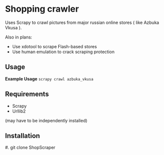 # Shopping crawler

Uses Scrapy to crawl pictures from major russian online stores ( like Azbuka Vkusa ).

Also in plans:
* Use xdotool to scrape Flash-based stores
* Use human emulation to crack scraping protection


Usage
-----

**Example Usage**
    ``scrapy crawl azbuka_vkusa``

Requirements
------------
* Scrapy
* Urllib2

(may have to be independently installed)


Installation
------------
#. git clone ShopScraper 



